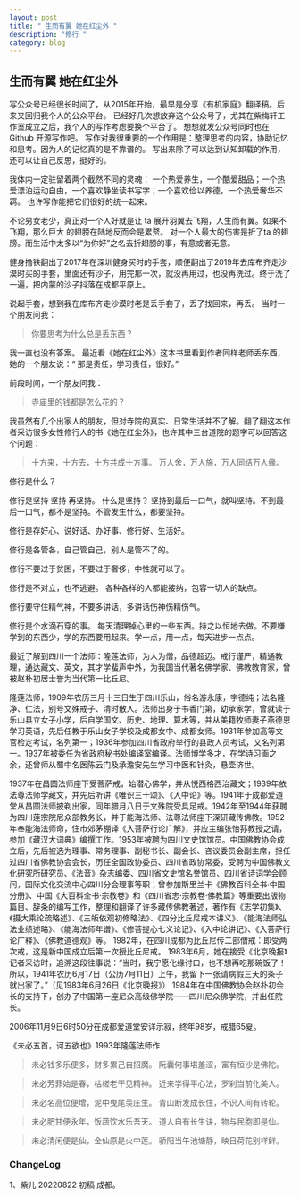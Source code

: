 ```yaml
---
layout: post
title: " 生而有翼 她在红尘外 "
description: "修行 "
category: blog
---
```


## 生而有翼 她在红尘外

写公众号已经很长时间了，从2015年开始，最早是分享《有机家庭》翻译稿。后来又回归我个人的公众平台。
已经好几次想放弃这个公众号了，尤其在紫梅轩工作室成立之后，我个人的写作考虑要换个平台了。
想想就发公众号同时也在 Github 开源写作吧。
写作对我很重要的一个作用是：整理思考的内容，协助记忆和思考。因为人的记忆真的是不靠谱的。 
写出来除了可以达到认知卸载的作用，还可以让自己反思，挺好的。

我体内一定驻留着两个截然不同的灵魂： 一个热爱养生，一个酷爱甜品；一个热爱漂泊运动自由，一个喜欢静坐读书写字；一个喜欢俭以养德，一个热爱奢华不羁。
也许写作能把它们很好的统一起来。

不论男女老少，真正对一个人好就是让 ta 展开羽翼去飞翔，人生而有翼。如果不飞翔，那么巨大 的翅膀在陆地反而会是累赘。
对一个人最大的伤害是折了ta 的翅膀。而生活中太多以“为你好”之名去折翅膀的事，有意或者无意。

健身撸铁翻出了2017年在深圳健身买时的手套，顺便翻出了2019年去库布齐走沙漠时买的手套，里面还有沙子，用完那一次，就没再用过，也没再洗过。终于洗了一遍，把内蒙的沙子抖落在成都平原上。 ​​​

说起手套，想到我在库布齐走沙漠时老是丢手套了，丢了找回来，再丢。 当时一个朋友问我：
> 你要思考为什么总是丢东西？

我一直也没有答案。
最近看《她在红尘外》这本书里看到作者同样老师丢东西，她的一个朋友说：“ 那是责任，学习责任，很好。”

前段时间，一个朋友问我：
> 寺庙里的钱都是怎么花的？

我虽然有几个出家人的朋友，但对寺院的真实、日常生活并不了解。翻了翻这本作者采访很多女性修行人的书《她在红尘外》，也许其中三台道院的题字可以回答这个问题：

> 十方来，十方去，十方共成十方事。
> 万人舍，万人施，万人同结万人缘。

修行是什么？

修行是坚持 坚持 再坚持。 什么是坚持？ 坚持到最后一口气，就叫坚持。不到最后一口气，都不是坚持。不管发生什么，都要坚持。

修行是存好心、说好话、办好事、修行好、生活好。

修行是各管各，自己管自己，别人是管不了的。

修行不要过于贫困，不要过于奢侈，中性就可以了。

修行是不对立，也不逃避。 各种各样的人都能接纳，包容一切人的缺点。

修行要守住精气神，不要多讲话，多讲话伤神伤精伤气。

修行是个水滴石穿的事。 每天清理掉心里的一些东西。持之以恒地去做。不要嫌学到的东西少，学的东西要用起来。学一点，用一点，每天进步一点点。



最近了解到四川一个法师：隆莲法师，为人为僧，品德超迈。戒行谨严，精通教理，通达藏文、英文，其才学蜚声中外，为我国当代著名佛学家、佛教教育家，曾被赵朴初居士誉为当代第一比丘尼。

隆莲法师，1909年农历三月十三日生于四川乐山，俗名游永康，字德纯；法名隆净、仁法，别号文殊戒子、清时散人。法师出身于书香门第，幼承家学，曾就读于乐山县立女子小学，后自学国文、历史、地理、算术等，并从美籍牧师妻子燕德恩学习英语，先后任教于乐山女子学校及成都女中、成都女师。1931年参加高等文官检定考试，名列第一；1936年参加四川省政府举行的县政人员考试，又名列第一。1937年被委任为省政府秘书处编译室编译。法师博学多才，在学诗习画之余，还曾师从蜀中名医陈云门及承澹安先生学习中医和针灸，悬壶济世。

1937年在昌圆法师座下受菩萨戒，始潜心佛学，并从悦西格西治藏文；1939年依法尊法师学藏文，并先后听讲《唯识三十颂》、《入中论》等。1941年于成都爱道堂从昌圆法师披剃出家，同年腊月八日于文殊院受具足戒。1942年至1944年获聘为四川莲宗院尼众部教务长，并于能海法师、法尊法师座下深研藏传佛教。1952年奉能海法师命，住市郊茅棚译《入菩萨行论广解》，并应主编张怡荪教授之请，参加《藏汉大词典》编撰工作。1953年被聘为四川文史馆馆员。中国佛教协会成立后，先后被选为理事、常务理事、副秘书长、副会长、咨议委员会副主席，担任过四川省佛教协会会长，历任全国政协委员、四川省政协常委，受聘为中国佛教文化研究所研究员、《法音》杂志编委、四川省文史馆名誉馆员、四川省诗词学会顾问，国际文化交流中心四川分会理事等职；曾参加斯里兰卡《佛教百科全书·中国分册》、中国《大百科全书·宗教卷》和《四川省志·宗教卷·佛教篇》等重要出版物篇目、辞条的编写工作，整理和翻译了许多藏传佛教著述，著作有《志学初集》、《摄大乘论疏略述》、《三皈依观初修略法》、《四分比丘尼戒本讲义》、《能海法师弘法业绩述略》、《能海法师年谱》、《修菩提心七义论记》、《入中论讲记》、《入菩萨行论广释》、《佛教道德观》等。
1982年，在四川成都为比丘尼传二部僧戒：即受两次戒，这是新中国成立后第一次授比丘尼戒。
1983年6月，她在接受《北京晚报》记者采访时，追溯这段往事说：“当时，我宁愿化缘讨口，也不想再吃那碗饭了！所以，1941年农历6月17日（公历7月11日）上午，我留下一张请病假三天的条子就出家了。”（见1983年6月26日《北京晚报》）
1984年在中国佛教协会赵朴初会长的支持下，创办了中国第一座尼众高级佛学院——四川尼众佛学院，并出任院长。


2006年11月9日6时50分在成都爱道堂安详示寂，终年98岁，戒腊65夏。

《未必五首，诃五欲也》1993年隆莲法师作

> 未必钱多乐便多，财多累己自招魔。
阮囊何事堪羞涩，富有恒沙是佛陀。

> 未必芳菲始是春，枯槎老干见精神。
近来学得平心法，罗刹当前化美人。

> 未必名高位便增，泥中曳尾羡庄生。
青山断发成长住，不识人间有转轮。

> 未必肥甘便永年，饭蔬饮水乐吾天。
道人自有长生诀，物与民胞即是仙。

> 未必清闲便是仙，金仙原是火中莲。
骄阳当午池塘静，映日荷花别样鲜。


### ChangeLog
1、紫儿 20220822 初稿 成都。

